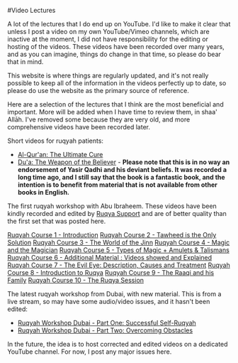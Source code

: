 [title: Muhammad Tim Humble's Video Lectures - muhammadtim.com]:/
[menu: Videos]:/
[menu-locgroup: primary]:/
[order: 5]:/

#Video Lectures

A lot of the lectures that I do end up on YouTube. I'd like to make it clear that unless I post a video on my own YouTube/Vimeo channels, which are inactive at the moment, I did not have responsibility for the editing or hosting of the videos. These videos have been recorded over many years, and as you can imagine, things do change in that time, so please do bear that in mind. 

This website is where things are regularly updated, and it's not really possible to keep all of the information in the videos perfectly up to date, so please do use the website as the primary source of reference.

Here are a selection of the lectures that I think are the most beneficial and important. More will be added when I have time to review them, in shaa' Allāh. I've removed some because they are very old, and more comprehensive videos have been recorded later.

Short videos for ruqyah patients:

* [Al-Qur'an: The Ultimate Cure](http://youtu.be/p1zLqbVk9EE)
* [Du'a: The Weapon of the Believer](http://youtu.be/UYgBOpHtqzE) - **Please note that this is in no way an endorsement of Yasir Qadhi and his deviant beliefs. It was recorded a long time ago, and I still say that the book is a fantastic book, and the intention is to benefit from material that is not available from other books in English.**

The first ruqyah workshop with Abu Ibraheem. These videos have been kindly recorded and edited by [Ruqya Support](http://ruqyasupport.com/) and are of better quality than the first set that was posted here.

[Ruqyah Course 1 - Introduction](https://youtu.be/r2GjxuAaamc)
[Ruqyah Course 2 - Tawheed is the Only Solution](https://youtu.be/zZUERpYaXJU)
[Ruqyah Course 3 - The World of the Jinn](https://youtu.be/Wys88S3VQG4)
[Ruqyah Course 4 - Magic and the Magician](https://youtu.be/RBpy-kfg6Kg)
[Ruqyah Course 5 - Types of Magic + Amulets & Talismans](https://youtu.be/kXm6LFaTKX8)
[Ruqyah Course 6 - Additional Material : Videos showed and Explained](https://youtu.be/DUUE5vpLbxg)
[Ruqyah Course 7 - The Evil Eye: Description, Causes and Treatment](https://youtu.be/SUDTKe7Y98A)
[Ruqyah Course 8 - Introduction to Ruqya](https//youtu.be/yi6bU25SSck)
[Ruqyah Course 9 - The Raaqi and his Family](https://youtu.be/73fvMNFOXnM)
[Ruqyah Course 10 - The Ruqya Session](https://youtu.be/pXAVjxwvzrY)

The latest ruqyah workshop from Dubai, with new material. This is from a live stream, so may have some audio/video issues, and it hasn't been edited:

* [Ruqyah Workshop Dubai - Part One: Successful Self-Ruqyah](https://www.youtube.com/watch?v=MsdNC76a-Po)
* [Ruqyah Workshop Dubai - Part Two: Overcoming Obstacles](https://www.youtube.com/watch?v=rXjrSYWLHwQ)

In the future, the idea is to host corrected and edited videos on a dedicated YouTube channel. For now, I post any major issues here.